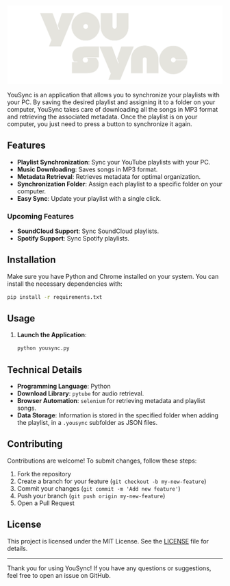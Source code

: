 ![YouSync Logo](gui/assets/images/YouSyncLogo_dark.png)

YouSync is an application that allows you to synchronize your playlists with your PC. By saving the desired playlist and assigning it to a folder on your computer, YouSync takes care of downloading all the songs in MP3 format and retrieving the associated metadata. Once the playlist is on your computer, you just need to press a button to synchronize it again.

## Features

- **Playlist Synchronization**: Sync your YouTube playlists with your PC.
- **Music Downloading**: Saves songs in MP3 format.
- **Metadata Retrieval**: Retrieves metadata for optimal organization.
- **Synchronization Folder**: Assign each playlist to a specific folder on your computer.
- **Easy Sync**: Update your playlist with a single click.

### Upcoming Features

- **SoundCloud Support**: Sync SoundCloud playlists.
- **Spotify Support**: Sync Spotify playlists.

## Installation

Make sure you have Python and Chrome installed on your system. You can install the necessary dependencies with:

```bash
pip install -r requirements.txt
```

## Usage

1. **Launch the Application**:
   ```bash
   python yousync.py
   ```

## Technical Details

- **Programming Language**: Python
- **Download Library**: `pytube` for audio retrieval.
- **Browser Automation**: `selenium` for retrieving metadata and playlist songs.
- **Data Storage**: Information is stored in the specified folder when adding the playlist, in a `.yousync` subfolder as JSON files.

## Contributing

Contributions are welcome! To submit changes, follow these steps:

1. Fork the repository
2. Create a branch for your feature (`git checkout -b my-new-feature`)
3. Commit your changes (`git commit -m 'Add new feature'`)
4. Push your branch (`git push origin my-new-feature`)
5. Open a Pull Request

## License

This project is licensed under the MIT License. See the [LICENSE](LICENSE) file for details.

---

Thank you for using YouSync! If you have any questions or suggestions, feel free to open an issue on GitHub.
